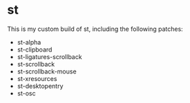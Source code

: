 # st

This is my custom build of st, including the following patches:

- st-alpha
- st-clipboard
- st-ligatures-scrollback
- st-scrollback
- st-scrollback-mouse
- st-xresources
- st-desktopentry
- st-osc

